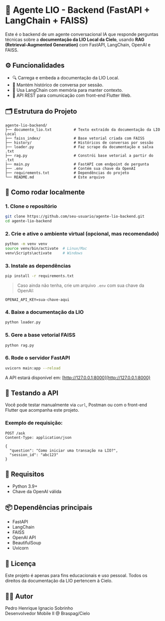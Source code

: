 # 🤖 Agente LIO - Backend (FastAPI + LangChain + FAISS)

Este é o backend de um agente conversacional IA que responde perguntas técnicas sobre a **documentação da LIO Local da Cielo**, usando **RAG (Retrieval-Augmented Generation)** com FastAPI, LangChain, OpenAI e FAISS.

## ⚙️ Funcionalidades

- 🔍 Carrega e embeda a documentação da LIO Local.
- 💬 Mantém histórico de conversa por sessão.
- 🧠 Usa LangChain com memória para manter contexto.
- 🚀 API REST para comunicação com front-end Flutter Web.

## 🗂️ Estrutura do Projeto

```
agente-lio-backend/
├── documento_lio.txt          # Texto extraído da documentação da LIO Local
├── faiss_index/               # Base vetorial criada com FAISS
├── history/                   # Históricos de conversas por sessão
├── loader.py                  # Faz scrape da documentação e salva .txt
├── rag.py                     # Constrói base vetorial a partir do .txt
├── main.py                    # FastAPI com endpoint de pergunta
├── .env                       # Contém sua chave da OpenAI
├── requirements.txt           # Dependências do projeto
└── README.md                  # Este arquivo
```

## 🚀 Como rodar localmente

### 1. Clone o repositório

```bash
git clone https://github.com/seu-usuario/agente-lio-backend.git
cd agente-lio-backend
```

### 2. Crie e ative o ambiente virtual (opcional, mas recomendado)

```bash
python -m venv venv
source venv/bin/activate  # Linux/Mac
venv\Scripts\activate     # Windows
```

### 3. Instale as dependências

```bash
pip install -r requirements.txt
```

> Caso ainda não tenha, crie um arquivo `.env` com sua chave da OpenAI:

```
OPENAI_API_KEY=sua-chave-aqui
```

### 4. Baixe a documentação da LIO

```bash
python loader.py
```

### 5. Gere a base vetorial FAISS

```bash
python rag.py
```

### 6. Rode o servidor FastAPI

```bash
uvicorn main:app --reload
```

A API estará disponível em: [http://127.0.0.1:8000](http://127.0.0.1:8000)

## 🧪 Testando a API

Você pode testar manualmente via `curl`, Postman ou com o front-end Flutter que acompanha este projeto.

### Exemplo de requisição:

```http
POST /ask
Content-Type: application/json

{
  "question": "Como iniciar uma transação na LIO?",
  "session_id": "abc123"
}
```

## 📁 Requisitos

- Python 3.9+
- Chave da OpenAI válida

## 📦 Dependências principais

- FastAPI
- LangChain
- FAISS
- OpenAI API
- BeautifulSoup
- Uvicorn

## 📝 Licença

Este projeto é apenas para fins educacionais e uso pessoal. Todos os direitos da documentação da LIO pertencem à Cielo.

## 👨‍💻 Autor

Pedro Henrique Ignacio Sobrinho  
Desenvolvedor Mobile II @ Braspag/Cielo
